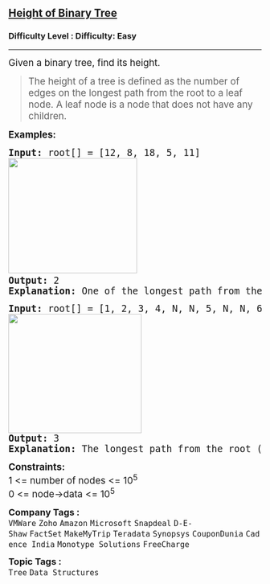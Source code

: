 <h2><a href="https://www.geeksforgeeks.org/problems/height-of-binary-tree/1?page=1&company=Amazon&sortBy=accuracy">Height of Binary Tree</a></h2><h3>Difficulty Level : Difficulty: Easy</h3><hr><div class="problems_problem_content__Xm_eO"><p><span style="font-size: 14pt;">Given a binary tree, find its height. </span></p>
<blockquote>
<p><span style="font-size: 14pt;">The height of a tree is defined as the number of edges on the longest path from the root to a leaf node. A leaf node is a node that does not have any children.</span></p>
</blockquote>
<p><span style="font-size: 14pt;"><strong>Examples:</strong></span></p>
<pre><span style="font-size: 14pt;"><strong>Input: </strong>root[] = [12, 8, 18, 5, 11] <br><img src="https://media.geeksforgeeks.org/img-practice/prod/addEditProblem/700164/Web/Other/blobid0_1732510207.png" width="256" height="229"> <br><strong>Output:</strong> 2<br><strong>Explanation: </strong>One of the longest path from the root (node 12) goes through node 8 to node 5, which has 2 edges.</span></pre>
<pre><span style="font-size: 14pt;"><strong>Input: </strong>root[] = [1, 2, 3, 4, N, N, 5, N, N, 6, 7]  <br><img src="https://media.geeksforgeeks.org/img-practice/prod/addEditProblem/700164/Web/Other/blobid1_1732510283.png" width="265" height="237"><br><strong>Output:</strong> 3<br><strong>Explanation: </strong>The longest path from the root (node 1) to a leaf node 6 with 3 edge.</span></pre>
<p><span style="font-size: 14pt;"><strong>Constraints:</strong><br>1 &lt;= number of nodes &lt;= 10<sup>5</sup><br>0 &lt;= node-&gt;data &lt;= 10<sup>5</sup></span></p></div><p><span style=font-size:18px><strong>Company Tags : </strong><br><code>VMWare</code>&nbsp;<code>Zoho</code>&nbsp;<code>Amazon</code>&nbsp;<code>Microsoft</code>&nbsp;<code>Snapdeal</code>&nbsp;<code>D-E-Shaw</code>&nbsp;<code>FactSet</code>&nbsp;<code>MakeMyTrip</code>&nbsp;<code>Teradata</code>&nbsp;<code>Synopsys</code>&nbsp;<code>CouponDunia</code>&nbsp;<code>Cadence India</code>&nbsp;<code>Monotype Solutions</code>&nbsp;<code>FreeCharge</code>&nbsp;<br><p><span style=font-size:18px><strong>Topic Tags : </strong><br><code>Tree</code>&nbsp;<code>Data Structures</code>&nbsp;